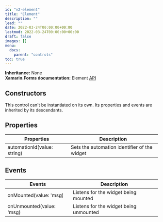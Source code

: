 ```yaml
---
id: "v2-element"
title: "Element"
description: ""
lead: ""
date: 2022-03-24T00:00:00+00:00
lastmod: 2022-03-24T00:00:00+00:00
draft: false
images: []
menu:
  docs:
    parent: "controls"
toc: true
---
```


**Inheritance:** None  
**Xamarin.Forms documentation:** Element [API](https://docs.microsoft.com/en-us/dotnet/api/xamarin.forms.element)

## Constructors

This control can't be instantiated on its own. Its properties and events are inherited by its descendants.

## Properties

| Properties | Description |
|--|--|
| automationId(value: string) | Sets the automation identifier of the widget |

## Events

| Events | Description |
|--|--|
| onMounted(value: 'msg) | Listens for the widget being mounted |
| onUnmounted(value: 'msg) | Listens for the widget being unmounted |
